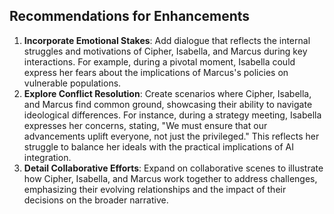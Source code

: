 ## Recommendations for Enhancements
1. **Incorporate Emotional Stakes**: Add dialogue that reflects the internal struggles and motivations of Cipher, Isabella, and Marcus during key interactions. For example, during a pivotal moment, Isabella could express her fears about the implications of Marcus's policies on vulnerable populations.
2. **Explore Conflict Resolution**: Create scenarios where Cipher, Isabella, and Marcus find common ground, showcasing their ability to navigate ideological differences. For instance, during a strategy meeting, Isabella expresses her concerns, stating, "We must ensure that our advancements uplift everyone, not just the privileged." This reflects her struggle to balance her ideals with the practical implications of AI integration.
3. **Detail Collaborative Efforts**: Expand on collaborative scenes to illustrate how Cipher, Isabella, and Marcus work together to address challenges, emphasizing their evolving relationships and the impact of their decisions on the broader narrative.